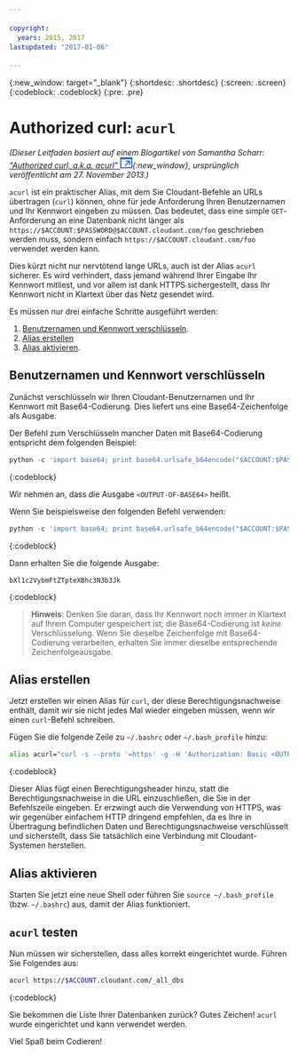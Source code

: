 ```yaml
---

copyright:
  years: 2015, 2017
lastupdated: "2017-01-06"

---
```


{:new_window: target="_blank"}
{:shortdesc: .shortdesc}
{:screen: .screen}
{:codeblock: .codeblock}
{:pre: .pre}

# Authorized curl: `acurl`

_(Dieser Leitfaden basiert auf einem Blogartikel von Samantha Scharr: [
"Authorized curl, a.k.a. acurl" ![Symbol für externen Link](../images/launch-glyph.svg "Symbol für externen Link")](https://cloudant.com/blog/authorized-curl-a-k-a-acurl/){:new_window},
ursprünglich veröffentlicht am 27. November 2013.)_

`acurl` ist ein praktischer Alias, mit dem Sie Cloudant-Befehle an URLs übertragen (`curl`) können, ohne
für jede Anforderung Ihren Benutzernamen und Ihr Kennwort eingeben zu müssen.
Das bedeutet, dass eine simple `GET`-Anforderung an eine Datenbank nicht länger als
`https://$ACCOUNT:$PASSWORD@$ACCOUNT.cloudant.com/foo` geschrieben werden muss,
sondern einfach `https://$ACCOUNT.cloudant.com/foo` verwendet werden kann. 

Dies kürzt nicht nur nervtötend lange URLs, auch ist der Alias `acurl` sicherer.
Es wird verhindert, dass jemand während Ihrer Eingabe Ihr Kennwort mitliest, und vor allem ist dank HTTPS sichergestellt, dass Ihr Kennwort nicht in Klartext über das Netz gesendet wird. 

Es müssen nur drei einfache Schritte ausgeführt werden: 

1.	[Benutzernamen und Kennwort verschlüsseln](#encode-username-and-password).
2.	[Alias erstellen](#create-an-alias)
3.	[Alias aktivieren](#activate-the-alias).

## Benutzernamen und Kennwort verschlüsseln

Zunächst verschlüsseln wir Ihren Cloudant-Benutzernamen und Ihr Kennwort mit Base64-Codierung.
Dies liefert uns eine Base64-Zeichenfolge als Ausgabe. 

Der Befehl zum Verschlüsseln mancher Daten mit Base64-Codierung entspricht dem folgenden Beispiel: 

```python
python -c 'import base64; print base64.urlsafe_b64encode("$ACCOUNT:$PASSWORD")'
```
{:codeblock}

Wir nehmen an, dass die Ausgabe `<OUTPUT-OF-BASE64>` heißt.

Wenn Sie beispielsweise den folgenden Befehl verwenden: 

```python
python -c 'import base64; print base64.urlsafe_b64encode("$ACCOUNT:$PASSWORD")'
```
{:codeblock}

Dann erhalten Sie die folgende Ausgabe: 

```
bXl1c2VybmFtZTpteXBhc3N3b3Jk
```
{:codeblock}

>	**Hinweis**: Denken Sie daran, dass Ihr Kennwort noch immer in Klartext auf Ihrem Computer gespeichert ist;
	die Base64-Codierung ist _keine_ Verschlüsselung.
	Wenn Sie dieselbe Zeichenfolge mit Base64-Codierung verarbeiten,
	erhalten Sie immer dieselbe entsprechende Zeichenfolgeausgabe. 

## Alias erstellen

Jetzt erstellen wir einen Alias für `curl`, der diese Berechtigungsnachweise enthält, damit wir sie nicht jedes Mal wieder eingeben müssen,
wenn wir einen `curl`-Befehl schreiben. 

Fügen Sie die folgende Zeile zu `~/.bashrc` oder `~/.bash_profile` hinzu: 

```sh
alias acurl="curl -s --proto '=https' -g -H 'Authorization: Basic <OUTPUT-OF-BASE64>'"
```
{:codeblock}

Dieser Alias fügt einen Berechtigungsheader hinzu, statt die Berechtigungsnachweise in die URL einzuschließen, die Sie in der Befehlszeile eingeben. Er erzwingt auch die Verwendung von HTTPS, was wir gegenüber einfachem HTTP dringend empfehlen,
da es Ihre in Übertragung befindlichen Daten und Berechtigungsnachweise verschlüsselt und sicherstellt, dass Sie tatsächlich eine Verbindung mit Cloudant-Systemen herstellen. 

## Alias aktivieren

Starten Sie jetzt eine neue Shell oder führen Sie `source ~/.bash_profile` (bzw. `~/.bashrc`) aus, damit der Alias funktioniert. 

## `acurl` testen

Nun müssen wir sicherstellen, dass alles korrekt eingerichtet wurde.
Führen Sie Folgendes aus: 

```sh
acurl https://$ACCOUNT.cloudant.com/_all_dbs
```
{:codeblock}

Sie bekommen die Liste Ihrer Datenbanken zurück? Gutes Zeichen!
`acurl` wurde eingerichtet und kann verwendet werden. 

Viel Spaß beim Codieren!
